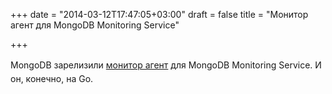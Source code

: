 +++
date = "2014-03-12T17:47:05+03:00"
draft = false
title = "Монитор агент для MongoDB Monitoring Service"

+++

<p>MongoDB зарелизили&nbsp;<span style="line-height: 1.6em;"><a href="http://blog.mms.mongodb.com/post/79274617846/march-11-release-notes-expanded-user-roles-and-a-go">монитор агент</a>&nbsp;для&nbsp;MongoDB Monitoring Service. И он, конечно,&nbsp;на Go.</span></p>

